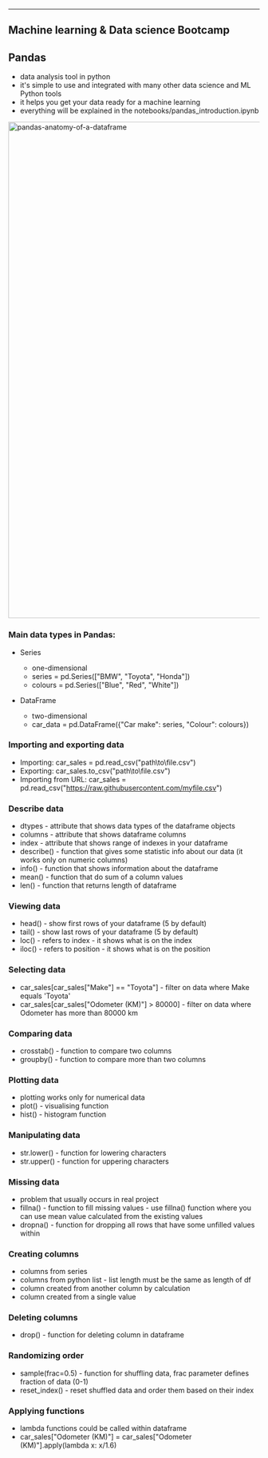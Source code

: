 ----------------------------------------
Machine learning & Data science Bootcamp
----------------------------------------

## Pandas
   * data analysis tool in python 
   * it's simple to use and integrated with many other data science and ML Python tools
   * it helps you get your data ready for a machine learning
   * everything will be explained in the notebooks/pandas_introduction.ipynb 

<img width="993" alt="pandas-anatomy-of-a-dataframe" src="https://user-images.githubusercontent.com/74961891/168790140-a9c7f07b-412b-4fcc-8dc5-f84d83701822.png">

### Main data types in Pandas:

   * Series
      * one-dimensional 
      * series = pd.Series(["BMW", "Toyota", "Honda"])
      * colours = pd.Series(["Blue", "Red", "White"])
      

   * DataFrame
      * two-dimensional
      * car_data = pd.DataFrame({"Car make": series, "Colour": colours})
   
    
### Importing and exporting data

   * Importing: car_sales = pd.read_csv("path\to\file.csv")
   * Exporting: car_sales.to_csv("path\to\file.csv")
   * Importing from URL: car_sales = pd.read_csv("https://raw.githubusercontent.com/myfile.csv")

### Describe data

   * dtypes - attribute that shows data types of the dataframe objects
   * columns - attribute that shows dataframe columns
   * index - attribute that shows range of indexes in your dataframe
   * describe() - function that gives some statistic info about our data (it works only on numeric columns)
   * info() - function that shows information about the dataframe
   * mean() - function that do sum of a column values
   * len() - function that returns length of dataframe

### Viewing data
   
   * head() - show first rows of your dataframe (5 by default)
   * tail() - show last rows of your dataframe (5 by default)
   * loc() - refers to index - it shows what is on the index
   * iloc() - refers to position - it shows what is on the position

### Selecting data

   * car_sales[car_sales["Make"] == "Toyota"] - filter on data where Make equals 'Toyota'
   * car_sales[car_sales["Odometer (KM)"] > 80000] - filter on data where Odometer has more than 80000 km

### Comparing data

   * crosstab() - function to compare two columns 
   * groupby() - function to compare more than two columns

### Plotting data
   
   * plotting works only for numerical data
   * plot() - visualising function
   * hist() - histogram function

### Manipulating data

   * str.lower() - function for lowering characters
   * str.upper() - function for uppering characters

### Missing data

   * problem that usually occurs in real project
   * fillna() - function to fill missing values - use fillna() function where you can use mean value calculated from the existing values
   * dropna() - function for dropping all rows that have some unfilled values within

### Creating columns

   * columns from series
   * columns from python list - list length must be the same as length of df
   * column created from another column by calculation
   * column created from a single value

### Deleting columns 

   * drop() - function for deleting column in dataframe 

### Randomizing order

   * sample(frac=0.5) - function for shuffling data, frac parameter defines fraction of data (0-1)
   * reset_index() - reset shuffled data and order them based on their index

### Applying functions

   * lambda functions could be called within dataframe
   * car_sales["Odometer (KM)"] = car_sales["Odometer (KM)"].apply(lambda x: x/1.6)
